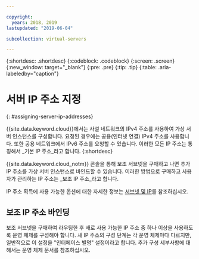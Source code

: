 ```yaml
---

copyright:
  years: 2018, 2019
lastupdated: "2019-06-04"

subcollection: virtual-servers

---
```


{:shortdesc: .shortdesc}
{:codeblock: .codeblock}
{:screen: .screen}
{:new_window: target="_blank"}
{:pre: .pre}
{:tip: .tip}
{:table: .aria-labeledby="caption"}

# 서버 IP 주소 지정
{: #assigning-server-ip-addresses}

{{site.data.keyword.cloud}}에서는 사설 네트워크의 IPv4 주소를 사용하여 가상 서버 인스턴스를 구성합니다. 요청된 경우에는 공용(인터넷 연결) IPv4 주소를 사용합니다. 또한 공용 네트워크에서 IPv6 주소를 요청할 수 있습니다. 이러한 모든 IP 주소는 통칭해서 _기본 IP 주소_라고 합니다.
{:shortdesc}

{{site.data.keyword.cloud_notm}} 콘솔을 통해 보조 서브넷을 구매하고 나면 추가 IP 주소를 가상 서버 인스턴스로 바인드할 수 있습니다. 이러한 방법으로 구매하고 사용자가 관리하는 IP 주소는 _보조 IP 주소_라고 합니다.

IP 주소 획득에 사용 가능한 옵션에 대한 자세한 정보는 [서브넷 및 IP](/docs/infrastructure/subnets?topic=subnets-about-subnets-and-ips)를 참조하십시오.

## 보조 IP 주소 바인딩

보조 서브넷을 구매하여 라우팅한 후 새로 사용 가능한 IP 주소 중 하나 이상을 사용하도록 운영 체제를 구성해야 합니다. 새 IP 주소의 구성 단계는 각 운영 체제마다 다르지만, 일반적으로 이 설정을 "인터페이스 별명" 설정이라고 합니다. 추가 구성 세부사항에 대해서는 운영 체제 문서를 참조하십시오.
